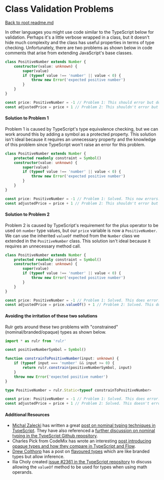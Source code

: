 # Class Validation Problems

[Back to root readme.md](../readme.md)

In other languages you might use code similar to the TypeScript below for validation. Perhaps it's a little verbose wrapped in a class, but it doesn't hide much complexity and the class has useful properties in terms of type checking. Unfortunately, there are two problems as shown below in code comments that arise from extending JavaScript's base classes.

```ts
class PositiveNumber extends Number {
	constructor(value: unknown) {
		super(value)
		if (typeof value !== 'number' || value < 0) {
			throw new Error('expected positive number')
		}
	}
}

const price: PositiveNumber = -1 // Problem 1: This should error but doesn't.
const adjustedPrice = price + 1 // Problem 2: This shouldn't error but does.
```

#### Solution to Problem 1

Problem 1 is caused by TypeScript's type equivalence checking, but we can work around this by adding a symbol as a protected property. This solution isn't ideal because it requires an unnecessary property and the knowledge of this problem since TypeScript won't raise an error for this problem.

```ts
class PositiveNumber extends Number {
	protected readonly constraint = Symbol()
	constructor(value: unknown) {
		super(value)
		if (typeof value !== 'number' || value < 0) {
			throw new Error('expected positive number')
		}
	}
}

const price: PositiveNumber = -1 // Problem 1: Solved. This now errors.
const adjustedPrice = price + 1 // Problem 2: This shouldn't error but does.
```

#### Solution to Problem 2

Problem 2 is caused by TypeScript's requirement for the plus operator to be used on `number` type values, but our `price` variable is now a `PositiveNumber`. We can use the inherited `valueOf` method from the `Number` class we extended in the `PositiveNumber` class. This solution isn't ideal because it requires an unnecessary method call.

```ts
class PositiveNumber extends Number {
	protected readonly constraint = Symbol()
	constructor(value: unknown) {
		super(value)
		if (typeof value !== 'number' || value < 0) {
			throw new Error('expected positive number')
		}
	}
}

const price: PositiveNumber = -1 // Problem 1: Solved. This does error.
const adjustedPrice = price.valueOf() + 1 // Problem 2: Solved. This doesn't error.
```

#### Avoiding the irritation of these two solutions

Rulr gets around these two problems with "constrained" (nominal/branded/opaque) types as shown below.

```ts
import * as rulr from 'rulr'

const positiveNumberSymbol = Symbol()

function constrainToPositiveNumber(input: unknown) {
	if (typeof input === 'number' && input >= 0) {
		return rulr.constrain(positiveNumberSymbol, input)
	}
	throw new Error('expected positive number')
}

type PositiveNumber = rulr.Static<typeof constrainToPositiveNumber>

const price: PositiveNumber = -1 // Problem 1: Solved. This does error.
const adjustedPrice = price + 1 // Problem 2: Solved. This doesn't error.
```

#### Additional Resources
- [Michal Zalecki](https://michalzalecki.com) has written a great [post on nominal typing techniques in TypeScript](https://michalzalecki.com/nominal-typing-in-typescript/). They have also referenced a [further discussion on nominal typing in the TypeScript Github repository](https://github.com/Microsoft/TypeScript/issues/202).
- Charles Pick from CodeMix has wrote an interesting [post introducing opaque types and how they compare in TypeScript and Flow](https://codemix.com/opaque-types-in-javascript/).
- [Drew Colthorp](https://spin.atomicobject.com/author/colthorp/) has a post on [flavoured types](https://spin.atomicobject.com/2018/01/15/typescript-flexible-nominal-typing/) which are like branded types but allow inference.
- Ilia Choly created [issue #2361 in the TypeScript repository](https://github.com/microsoft/TypeScript/issues/2361) to discuss allowing the `valueOf` method to be used for types when using math operands.
